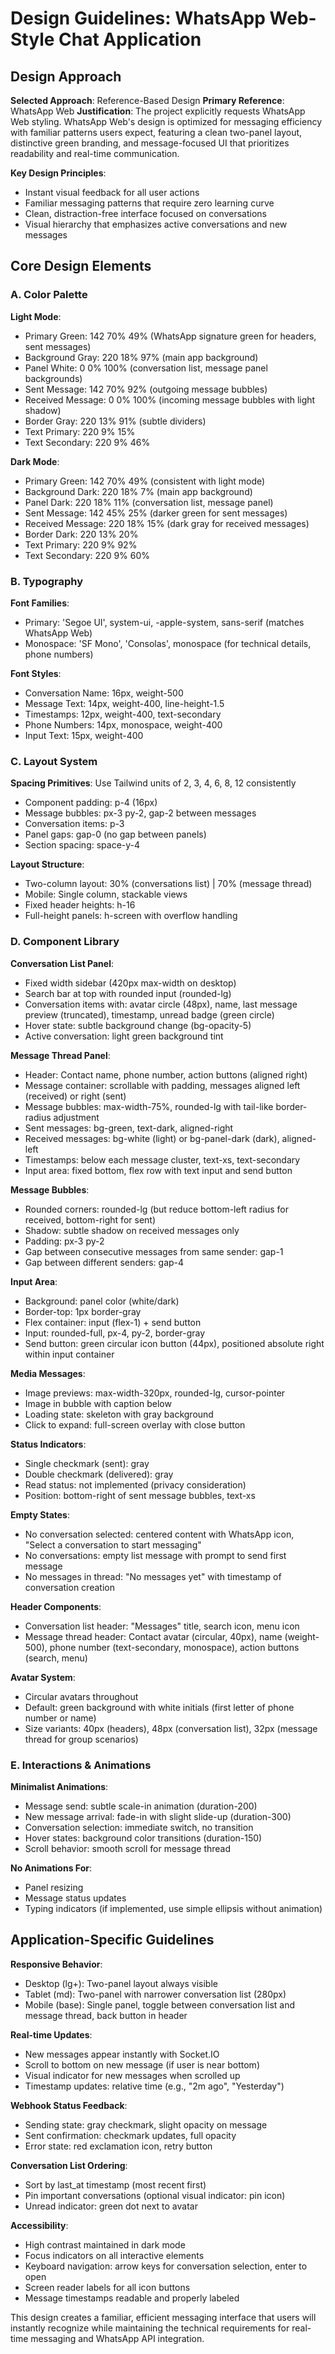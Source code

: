 # Design Guidelines: WhatsApp Web-Style Chat Application

## Design Approach

**Selected Approach**: Reference-Based Design
**Primary Reference**: WhatsApp Web
**Justification**: The project explicitly requests WhatsApp Web styling. WhatsApp Web's design is optimized for messaging efficiency with familiar patterns users expect, featuring a clean two-panel layout, distinctive green branding, and message-focused UI that prioritizes readability and real-time communication.

**Key Design Principles**:
- Instant visual feedback for all user actions
- Familiar messaging patterns that require zero learning curve
- Clean, distraction-free interface focused on conversations
- Visual hierarchy that emphasizes active conversations and new messages

## Core Design Elements

### A. Color Palette

**Light Mode**:
- Primary Green: 142 70% 49% (WhatsApp signature green for headers, sent messages)
- Background Gray: 220 18% 97% (main app background)
- Panel White: 0 0% 100% (conversation list, message panel backgrounds)
- Sent Message: 142 70% 92% (outgoing message bubbles)
- Received Message: 0 0% 100% (incoming message bubbles with light shadow)
- Border Gray: 220 13% 91% (subtle dividers)
- Text Primary: 220 9% 15%
- Text Secondary: 220 9% 46%

**Dark Mode**:
- Primary Green: 142 70% 49% (consistent with light mode)
- Background Dark: 220 18% 7% (main app background)
- Panel Dark: 220 18% 11% (conversation list, message panel)
- Sent Message: 142 45% 25% (darker green for sent messages)
- Received Message: 220 18% 15% (dark gray for received messages)
- Border Dark: 220 13% 20%
- Text Primary: 220 9% 92%
- Text Secondary: 220 9% 60%

### B. Typography

**Font Families**:
- Primary: 'Segoe UI', system-ui, -apple-system, sans-serif (matches WhatsApp Web)
- Monospace: 'SF Mono', 'Consolas', monospace (for technical details, phone numbers)

**Font Styles**:
- Conversation Name: 16px, weight-500
- Message Text: 14px, weight-400, line-height-1.5
- Timestamps: 12px, weight-400, text-secondary
- Phone Numbers: 14px, monospace, weight-400
- Input Text: 15px, weight-400

### C. Layout System

**Spacing Primitives**: Use Tailwind units of 2, 3, 4, 6, 8, 12 consistently
- Component padding: p-4 (16px)
- Message bubbles: px-3 py-2, gap-2 between messages
- Conversation items: p-3
- Panel gaps: gap-0 (no gap between panels)
- Section spacing: space-y-4

**Layout Structure**:
- Two-column layout: 30% (conversations list) | 70% (message thread)
- Mobile: Single column, stackable views
- Fixed header heights: h-16
- Full-height panels: h-screen with overflow handling

### D. Component Library

**Conversation List Panel**:
- Fixed width sidebar (420px max-width on desktop)
- Search bar at top with rounded input (rounded-lg)
- Conversation items with: avatar circle (48px), name, last message preview (truncated), timestamp, unread badge (green circle)
- Hover state: subtle background change (bg-opacity-5)
- Active conversation: light green background tint

**Message Thread Panel**:
- Header: Contact name, phone number, action buttons (aligned right)
- Message container: scrollable with padding, messages aligned left (received) or right (sent)
- Message bubbles: max-width-75%, rounded-lg with tail-like border-radius adjustment
- Sent messages: bg-green, text-dark, aligned-right
- Received messages: bg-white (light) or bg-panel-dark (dark), aligned-left
- Timestamps: below each message cluster, text-xs, text-secondary
- Input area: fixed bottom, flex row with text input and send button

**Message Bubbles**:
- Rounded corners: rounded-lg (but reduce bottom-left radius for received, bottom-right for sent)
- Shadow: subtle shadow on received messages only
- Padding: px-3 py-2
- Gap between consecutive messages from same sender: gap-1
- Gap between different senders: gap-4

**Input Area**:
- Background: panel color (white/dark)
- Border-top: 1px border-gray
- Flex container: input (flex-1) + send button
- Input: rounded-full, px-4, py-2, border-gray
- Send button: green circular icon button (44px), positioned absolute right within input container

**Media Messages**:
- Image previews: max-width-320px, rounded-lg, cursor-pointer
- Image in bubble with caption below
- Loading state: skeleton with gray background
- Click to expand: full-screen overlay with close button

**Status Indicators**:
- Single checkmark (sent): gray
- Double checkmark (delivered): gray
- Read status: not implemented (privacy consideration)
- Position: bottom-right of sent message bubbles, text-xs

**Empty States**:
- No conversation selected: centered content with WhatsApp icon, "Select a conversation to start messaging"
- No conversations: empty list message with prompt to send first message
- No messages in thread: "No messages yet" with timestamp of conversation creation

**Header Components**:
- Conversation list header: "Messages" title, search icon, menu icon
- Message thread header: Contact avatar (circular, 40px), name (weight-500), phone number (text-secondary, monospace), action buttons (search, menu)

**Avatar System**:
- Circular avatars throughout
- Default: green background with white initials (first letter of phone number or name)
- Size variants: 40px (headers), 48px (conversation list), 32px (message thread for group scenarios)

### E. Interactions & Animations

**Minimalist Animations**:
- Message send: subtle scale-in animation (duration-200)
- New message arrival: fade-in with slight slide-up (duration-300)
- Conversation selection: immediate switch, no transition
- Hover states: background color transitions (duration-150)
- Scroll behavior: smooth scroll for message thread

**No Animations For**:
- Panel resizing
- Message status updates
- Typing indicators (if implemented, use simple ellipsis without animation)

## Application-Specific Guidelines

**Responsive Behavior**:
- Desktop (lg+): Two-panel layout always visible
- Tablet (md): Two-panel with narrower conversation list (280px)
- Mobile (base): Single panel, toggle between conversation list and message thread, back button in header

**Real-time Updates**:
- New messages appear instantly with Socket.IO
- Scroll to bottom on new message (if user is near bottom)
- Visual indicator for new messages when scrolled up
- Timestamp updates: relative time (e.g., "2m ago", "Yesterday")

**Webhook Status Feedback**:
- Sending state: gray checkmark, slight opacity on message
- Sent confirmation: checkmark updates, full opacity
- Error state: red exclamation icon, retry button

**Conversation List Ordering**:
- Sort by last_at timestamp (most recent first)
- Pin important conversations (optional visual indicator: pin icon)
- Unread indicator: green dot next to avatar

**Accessibility**:
- High contrast maintained in dark mode
- Focus indicators on all interactive elements
- Keyboard navigation: arrow keys for conversation selection, enter to open
- Screen reader labels for all icon buttons
- Message timestamps readable and properly labeled

This design creates a familiar, efficient messaging interface that users will instantly recognize while maintaining the technical requirements for real-time messaging and WhatsApp API integration.